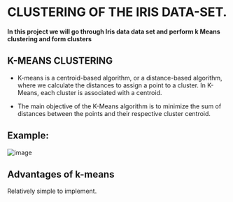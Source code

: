 # CLUSTERING OF THE IRIS DATA-SET.

**In this project we will go through Iris data data set and perform k Means clustering and form clusters**

## K-MEANS CLUSTERING 

- K-means is a centroid-based algorithm, or a distance-based algorithm, where we calculate the distances to assign a point to a cluster. In K-Means, each cluster is associated with a centroid.

- The main objective of the K-Means algorithm is to minimize the sum of distances between the points and their respective cluster centroid.

## Example:

![image](https://user-images.githubusercontent.com/63282184/134794778-2c025eca-974f-4d46-8745-ecd7ab00e83a.png)

## Advantages of k-means

Relatively simple to implement.
